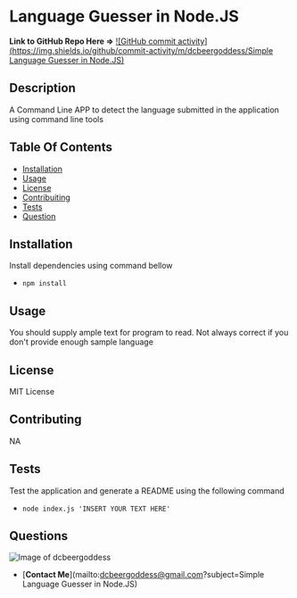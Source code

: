 # Language Guesser in Node.JS

**Link to GitHub Repo Here =>** [![GitHub commit activity](https://img.shields.io/github/commit-activity/m/dcbeergoddess/Simple Language Guesser in Node.JS)](https://github.com/dcbeergoddess/language_guesser)

## Description

A Command Line APP to detect the language submitted in the application using command line tools

## Table Of Contents

* [Installation](#installation)
* [Usage](#usage)
* [License](#license)
* [Contribuiting](#contributing)
* [Tests](#tests)
* [Question](#questions)

## Installation

Install dependencies using command bellow
- `npm install`

## Usage

You should supply ample text for program to read. Not always correct if you don't provide enough sample language

## License

MIT License

## Contributing

NA

## Tests

Test the application and generate a README using the following command
- `node index.js 'INSERT YOUR TEXT HERE'`

## Questions

![Image of dcbeergoddess](https://avatars.githubusercontent.com/u/59098488?v=4&s=200)
* [**Contact Me**](mailto:dcbeergoddess@gmail.com?subject=Simple Language Guesser in Node.JS)